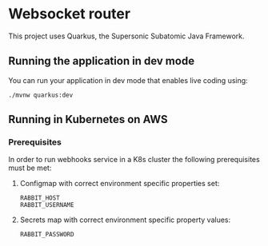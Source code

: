 # Websocket router

This project uses Quarkus, the Supersonic Subatomic Java Framework.

## Running the application in dev mode

You can run your application in dev mode that enables live coding using:
```
./mvnw quarkus:dev
```


## Running in Kubernetes on AWS

### Prerequisites

In order to run webhooks service in a K8s cluster the following prerequisites must be met:
1. Configmap with correct environment specific properties set:<br />
   ```properties
   RABBIT_HOST
   RABBIT_USERNAME
   ```
2. Secrets map with correct environment specific property values:
   ```properties
   RABBIT_PASSWORD
   ```
